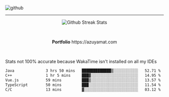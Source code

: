 ![github](https://media.discordapp.net/attachments/881363147364118528/1142610121697021952/background.png?width=1000&height=300)<br>
___
<p align="center">
  <img alt="Github Streak Stats" src="https://streak-stats.demolab.com?user=Azuyamat&theme=transparent&hide_border=true"/>
</p><br>
<p align="center">
      <strong>Portfolio</strong> https://azuyamat.com
</p><br>

Stats not 100% accurate because WakaTime isn't installed on all my IDEs
<!--START_SECTION:waka-->

```txt
Java              3 hrs 50 mins   █████████████▒░░░░░░░░░░░   52.71 %
C++               1 hr 5 mins     ███▓░░░░░░░░░░░░░░░░░░░░░   14.95 %
Vue.js            59 mins         ███▒░░░░░░░░░░░░░░░░░░░░░   13.57 %
TypeScript        50 mins         ███░░░░░░░░░░░░░░░░░░░░░░   11.54 %
C/C               13 mins         ▓░░░░░░░░░░░░░░░░░░░░░░░░   03.12 %
```

<!--END_SECTION:waka-->
